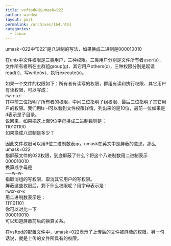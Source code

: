 ```yaml
---
title: vsftpd中的umask=022
author: windea
layout: post
permalink: /archives/164.html
categories:
  - Linux
---
```

umask=022中&#8221;022&#8243;是八进制的写法，如果换成二进制是000010010

在unix中文件权限是三类用户，三种权限。三类用户分别是文件所有者user(u)，文件所有者所在主群组group(g)、其它用户others(o)，三种权限分别是起读read(r)、写write(w)、执行execute(x)。

如果一个文件的权限如下：所有者有读写的权限，群组有读和执行权限、其它用户有读权限，可以写成：  
rw-r-xr&#8211;  
其中前三位指明了所有者的权限、中间三位指明了组权限、最后三位指明了其它用户的权限。我们用ls -l可以看到文件权限详情，列出来的是10位，最前一位如果是d表示是子目录。  
说回来，如果把这上面9位字母换成二进制数则是：  
110101100  
如果换成八进制是多少？

因此文件权限可以用9位二进制数表示。umask在英文中是屏蔽的意思，那么  
umask=022  
指屏蔽文件的022权限，到底屏蔽了什么？将这个八进制数用二进制表示  
000010010  
换算成字母是  
&#8212;-w&#8211;w-  
指取消组的写权限、取消其它用户的写权限。  
屏蔽这些权限后，剩下什么权限呢？用字母表示是：  
rwxr-xr-x  
用二进制数表示是：  
111101101  
你可以对比一下  
000010010  
可以知道屏蔽前后的换算关系。

在vsftpd的配置文件中，umask=022表示了上传后的文件被屏蔽的权限，另一句话说，就是上传的文件所具有的权限。